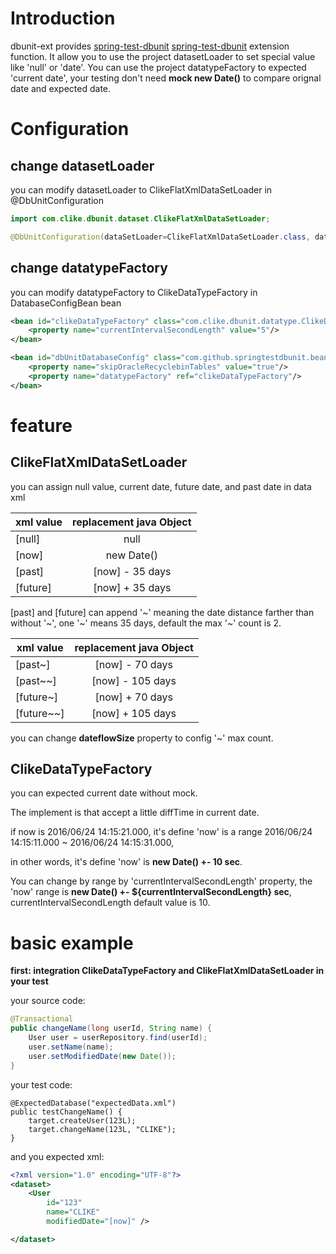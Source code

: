 # Introduction

dbunit-ext provides [spring-test-dbunit] [spring-test-dbunit] extension function. It allow you to use the project datasetLoader 
to set special value like 'null' or 'date'. You can use the project datatypeFactory to expected 'current date', 
your testing don't need **mock new Date()** to compare orignal date and expected date.

# Configuration

## change datasetLoader

you can modify datasetLoader to ClikeFlatXmlDataSetLoader in @DbUnitConfiguration

``` java
import com.clike.dbunit.dataset.ClikeFlatXmlDataSetLoader;

@DbUnitConfiguration(dataSetLoader=ClikeFlatXmlDataSetLoader.class, databaseConnection={"dataSource", "dataSource2"})
```

## change datatypeFactory

you can modify datatypeFactory to ClikeDataTypeFactory in DatabaseConfigBean bean

``` xml
<bean id="clikeDataTypeFactory" class="com.clike.dbunit.datatype.ClikeDataTypeFactory">
    <property name="currentIntervalSecondLength" value="5"/>
</bean>

<bean id="dbUnitDatabaseConfig" class="com.github.springtestdbunit.bean.DatabaseConfigBean">
    <property name="skipOracleRecyclebinTables" value="true"/>
    <property name="datatypeFactory" ref="clikeDataTypeFactory"/>
</bean>
```

# feature

## ClikeFlatXmlDataSetLoader

you can assign null value, current date, future date, and past date in data xml

| xml value       | replacement java Object|
| ----------------|:----------------------:|
| \[null\]        | null                   |
| \[now\]         | new Date\(\)           |
| \[past\]        | \[now\] - 35 days      |
| \[future\]      | \[now\] + 35 days      |

[past] and [future] can append '~' meaning the date distance farther than without '~',
one '~' means 35 days, default the max '~' count is 2.

| xml value     | replacement java Object|
| ------------- |:----------------------:|
| [past~]       | [now] - 70 days        |
| [past~~]      | [now] - 105 days       |
| [future~]     | [now] + 70 days        |
| [future~~]    | [now] + 105 days       |

you can change **dateflowSize** property to config '~' max count.

## ClikeDataTypeFactory
 
you can expected current date without mock.
 
The implement is that accept a little diffTime in current date.
 
if now is 2016/06/24 14:15:21.000, it's define 'now' is a range  2016/06/24 14:15:11.000 ~ 2016/06/24 14:15:31.000,

in other words, it's define 'now' is **new Date() +- 10 sec**.
 
You can change by range by 'currentIntervalSecondLength' property, the 'now' range is **new Date() +- ${currentIntervalSecondLength} sec**, currentIntervalSecondLength default value is 10. 

# basic example

**first: integration ClikeDataTypeFactory and ClikeFlatXmlDataSetLoader in your test**

your source code:
``` java
@Transactional
public changeName(long userId, String name) {
    User user = userRepository.find(userId);
    user.setName(name);
    user.setModifiedDate(new Date());
}
```

your test code:
```
@ExpectedDatabase("expectedData.xml")
public testChangeName() {
    target.createUser(123L);
    target.changeName(123L, "CLIKE");
}
```

and you expected xml:
``` xml
<?xml version="1.0" encoding="UTF-8"?>
<dataset>
	<User 
	    id="123"
	    name="CLIKE"
	    modifiedDate="[now]" />

</dataset>
```

[spring-test-dbunit]: https://github.com/springtestdbunit/spring-test-dbunit

